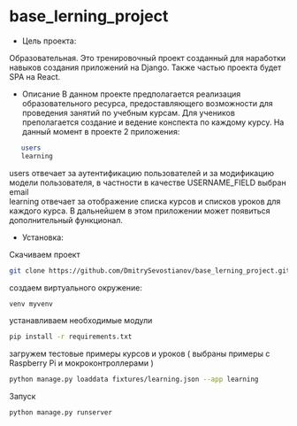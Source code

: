 # base_lerning_project

- Цель проекта:

Образовательная. Это тренировочный проект созданный для наработки навыков создания приложений на Django.
Также частью проекта будет SPA на React.


- Описание
  В данном проекте предполагается реализация образовательного ресурса, предоставляющего возможности для проведения занятий по учебным курсам.
  Для учеников преполагается создание и ведение конспекта по каждому курсу.
  На данный момент в проекте 2 приложения:
  
```sh
   users
   learning
 ``` 
   users отвечает за аутентификацию пользователей и за модификацию модели пользователя, в частности в качестве USERNAME_FIELD выбран email <br/>
   learning отвечает за отображение списка курсов и списков уроков для каждого курса. В дальнейшем в этом приложении может появиться дополнительный функционал.
 
    
- Установка:

Скачиваем проект
```sh
git clone https://github.com/DmitrySevostianov/base_lerning_project.git
```
  создаем виртуального окружение:
```sh
venv myvenv
```
  устанавливаем необходимые модули
```sh
pip install -r requirements.txt
```
загружем тестовые примеры курсов и уроков ( выбраны примеры с Raspberry Pi и мокроконтроллерами )
```sh
python manage.py loaddata fixtures/learning.json --app learning
``` 

Запуск 

```sh
python manage.py runserver
```
   
  
  


